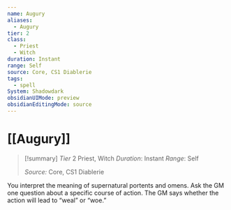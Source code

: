 ```yaml
---
name: Augury
aliases:
  - Augury
tier: 2
class:
  - Priest
  - Witch
duration: Instant
range: Self
source: Core, CS1 Diablerie
tags:
  - spell
System: Shadowdark
obsidianUIMode: preview
obsidianEditingMode: source
---
```


 # [[Augury]]

>[!summary]
> *Tier* 2
> Priest, Witch
> *Duration*: Instant
> *Range*: Self
> 
> *Source:* Core, CS1 Diablerie





You interpret the meaning of supernatural portents and omens. Ask the GM one question about a specific course of action. The GM says whether the action will lead to “weal” or “woe.”


